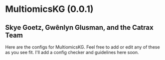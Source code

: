 # MultiomicsKG (0.0.1)
## Skye Goetz, Gwênlyn Glusman, and the Catrax Team

Here are the configs for MultiomicsKG. Feel free to add or edit any of these as you see fit. I'll add a config checker and guidelines here soon.